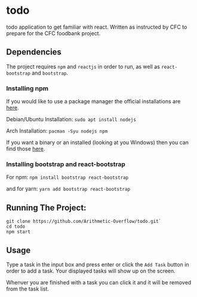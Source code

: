 # todo

todo application to get familiar with react.
Written as instructed by CFC to prepare for the CFC foodbank project.

## Dependencies
The project requires `npm` and `reactjs` in order to run, as well as `react-bootstrap` and `bootstrap`.

### Installing npm
If you would like to use a package manager the official installations are [here](https://nodejs.org/en/download/package-manager/).

Debian/Ubuntu Installation:
`sudo apt install nodejs`

Arch Installation:
`pacman -Syu nodejs npm`

If you want a binary or an installed (looking at you Windows) then you can find those [here](https://nodejs.org/en/download/).

### Installing bootstrap and react-bootstrap
For npm:
`npm install bootstrap react-bootstrap`

and for yarn:
`yarn add bootstrap react-bootstrap`


## Running The Project:
```
git clone https://github.com/Arithmetic-Overflow/todo.git`
cd todo
npm start
```

## Usage
Type a task in the input box and press enter or click the `Add Task` button in order to add a task. Your displayed tasks will show up on the screen.

Whenver you are finished with a task you can click it and it will be removed from the task list.